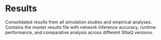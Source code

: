 # Results

Consolidated results from all simulation studies and empirical analyses. Contains the master results file with network inference accuracy, runtime performance, and comparative analysis across different SNaQ versions.